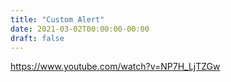 ```yaml
---
title: "Custom Alert"
date: 2021-03-02T00:00:00-00:00
draft: false
---
```

https://www.youtube.com/watch?v=NP7H_LjTZGw
